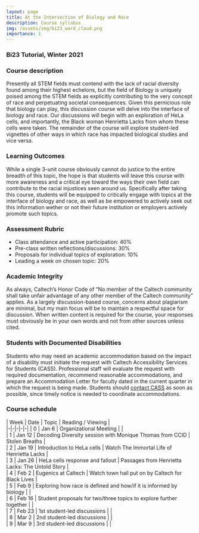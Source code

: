 ```yaml
---
layout: page
title: At the Intersection of Biology and Race
description: Course syllabus
img: /assets/img/bi23_word_cloud.png
importance: 1
---
```


### Bi23 Tutorial, Winter 2021

### Course description

Presently all STEM fields must contend with the lack of racial diversity found among their highest echelons, but the field of Biology is uniquely poised among the STEM fields as explicitly contributing to the very concept of race and perpetuating societal consequences. Given this pernicious role that biology can play, this discussion course will delve into the interface of biology and race. Our discussions will begin with an exploration of HeLa cells, and importantly, the Black woman Henrietta Lacks from whom these cells were taken. The remainder of the course will explore student-led vignettes of other ways in which race has impacted biological studies and vice versa.

### Learning Outcomes

While a single 3-unit course obviously cannot do justice to the entire breadth of this topic, the hope is that students will leave this course with more awareness and a critical eye toward the ways their own field can contribute to the racial injustices seen around us. Specifically after taking this course, students will be equipped to critically engage with topics at the interface of biology and race, as well as be empowered to actively seek out this information wether or not their future institution or employers actively promote such topics.

### Assessment Rubric
- Class attendance and active participation: 40%
- Pre-class written reflections/discussions: 30%
- Proposals for individual topics of exploration: 10%
- Leading a week on chosen topic: 20%

### Academic Integrity
As always, Caltech’s Honor Code of “No member of the Caltech community shall take unfair advantage of any other member of the Caltech community” applies. As a largely discussion-based course, concerns about plagiarism are minimal, but my main focus will be to maintain a respectful space for discussion. When written content is required for the course, your responses must obviously be in your own words and not from other sources unless cited.

### Students with Documented Disabilities
Students who may need an academic accommodation based on the impact of a disability must initiate the request with Caltech Accessibility Services for Students (CASS). Professional staff will evaluate the request with required documentation, recommend reasonable accommodations, and prepare an Accommodation Letter for faculty dated in the current quarter in which the request is being made. Students should [contact CASS](http://cass.caltech.edu/) as soon as possible, since timely notice is needed to coordinate accommodations.

### Course schedule

|   Week  |   Date  |   Topic  |   Reading / Viewing  |  
|-|-|-|-|-|
|   0  |   Jan 6  |   Organizational Meeting  |      |  
|   1  |   Jan 12  |   Decoding Diversity session with Monique Thomas from CCID  |   Stolen Breaths  |  
|   2  |   Jan 19  |   Introduction to HeLa cells  |   Watch The Immortal Life of Henrietta Lacks  |  
|   3  |   Jan 26  |   HeLa cells response and fallout  |   Passages from Henrietta Lacks: The Untold Story  |  
|   4  |   Feb 2  |   Eugenics at Caltech   |   Watch town hall put on by Caltech for Black Lives  |  
|   5  |   Feb 9  |   Exploring how race is defined and how/if it is informed by biology  |      |  
|   6  |   Feb 16  |   Student proposals for two/three topics to explore further together  |      |  
|   7  |   Feb 23  |   1st student-led discussions  |      |  
|   8  |   Mar 2  |   2nd student-led discussions  |      |  
|   9  |   Mar 9  |   3rd student-led discussions  |      |  
